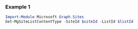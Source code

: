 ### Example 1
```powershell
Import-Module Microsoft.Graph.Sites
Get-MgSiteListContentType -SiteId $siteId -ListId $listId
```
